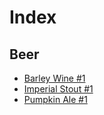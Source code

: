 # Index
## Beer
* [Barley Wine #1](https://github.com/peterpan-brewing/beer/blob/main/BarleyWine_1.md)
* [Imperial Stout #1](https://github.com/peterpan-brewing/beer/blob/main/ImperialStout_1.md)
* [Pumpkin Ale #1](https://github.com/peterpan-brewing/beer/blob/main/PumpkinAle_1.md)
